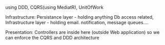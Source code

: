 using DDD, CQRS(using MediatR), UnitOfWork

Infrastructure:
	Persistance layer - holding anything Db access related, 
	Infrastructure layer - holding email. notification, message queues....

Presentation:
	Controllers are inside here (outside Web application) so we can enforce the CQRS and DDD architecture